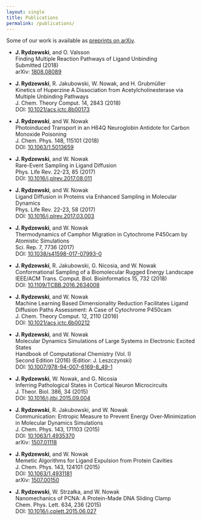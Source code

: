 ```yaml
---
layout: single
title: Publications
permalink: /publications/
---
```


Some of our work is available as [preprints on arXiv](https://arxiv.org/a/0000-0003-4325-4177.html).

* __J. Rydzewski__, and O. Valsson  
  Finding Multiple Reaction Pathways of Ligand Unbinding  
  Submitted (2018)  
  arXiv: [1808.08089](https://arxiv.org/abs/1808.08089)

* __J. Rydzewski__, R. Jakubowski, W. Nowak, and H. Grubmüller  
  Kinetics of Huperzine A Dissociation from Acetylcholinesterase via Multiple Unbinding Pathways  
  J. Chem. Theory Comput. 14, 2843 (2018)  
  DOI: [10.1021/acs.jctc.8b00173](https://doi.org/10.1021/acs.jctc.8b00173)

* __J. Rydzewski__, and W. Nowak  
  Photoinduced Transport in an H64Q Neuroglobin Antidote for Carbon Monoxide Poisoning  
  J. Chem. Phys. 148, 115101 (2018)  
  DOI: [10.1063/1.5013659](https://doi.org/10.1063/1.5013659)

* __J. Rydzewski__, and W. Nowak  
  Rare-Event Sampling in Ligand Diffusion  
  Phys. Life Rev. 22-23, 85 (2017)  
  DOI: [10.1016/j.plrev.2017.08.011](https://doi.org/10.1016/j.plrev.2017.08.011)

* __J. Rydzewski__, and W. Nowak  
  Ligand Diffusion in Proteins via Enhanced Sampling in Molecular Dynamics  
  Phys. Life Rev. 22-23, 58 (2017)  
  DOI: [10.1016/j.plrev.2017.03.003](https://doi.org/10.1016/j.plrev.2017.03.003)

* __J. Rydzewski__, and W. Nowak  
  Thermodynamics of Camphor Migration in Cytochrome P450cam by Atomistic Simulations  
  Sci. Rep. 7, 7736 (2017)  
  DOI: [10.1038/s41598-017-07993-0](https://doi.org/10.1038/s41598-017-07993-0)

* __J. Rydzewski__, R. Jakubowski, G. Nicosia, and W. Nowak  
  Conformational Sampling of a Biomolecular Rugged Energy Landscape  
  IEEE/ACM Trans. Comput. Biol. Bioinformatics 15, 732 (2018)  
  DOI: [10.1109/TCBB.2016.2634008](https://doi.org/10.1109/TCBB.2016.2634008)

* __J. Rydzewski__, and W. Nowak  
  Machine Learning Based Dimensionality Reduction Facilitates Ligand Diffusion Paths Assessment: A Case of Cytochrome P450cam  
  J. Chem. Theory Comput. 12, 2110 (2016)  
  DOI: [10.1021/acs.jctc.6b00212](https://doi.org/10.1021/acs.jctc.6b00212)

* __J. Rydzewski__, and W. Nowak  
  Molecular Dynamics Simulations of Large Systems in Electronic Excited States  
  Handbook of Computational Chemistry (Vol. I)  
  Second Edition (2016) (Editior: J. Leszczynski)  
  DOI: [10.1007/978-94-007-6169-8_49-1](https://doi.org/10.1007/978-94-007-6169-8_49-1)

* __J. Rydzewski__, W. Nowak, and G. Nicosia  
  Inferring Pathological States in Cortical Neuron Microcircuits  
  J. Theor. Biol. 386, 34 (2015)  
  DOI: [10.1016/j.jtbi.2015.09.004](https://doi.org/10.1016/j.jtbi.2015.09.004)
  
* __J. Rydzewski__, R. Jakubowski, and W. Nowak  
  Communication: Entropic Measure to Prevent Energy Over-Minimization in Molecular Dynamics Simulations  
  J. Chem. Phys. 143, 171103 (2015)  
  DOI: [10.1063/1.4935370](https://doi.org/10.1063/1.4935370)  
  arXiv: [1507.01118](https://arxiv.org/abs/1507.01118)  

* __J. Rydzewski__, and W. Nowak  
  Memetic Algorithms for Ligand Expulsion from Protein Cavities  
  J. Chem. Phys. 143, 124101 (2015)  
  DOI: [10.1063/1.4931181](https://doi.org/10.1063/1.4931181)  
  arXiv: [1507.00150](https://arxiv.org/abs/1507.00150)  

* __J. Rydzewski__, W. Strzałka, and W. Nowak  
  Nanomechanics of PCNA: A Protein-Made DNA Sliding Clamp  
  Chem. Phys. Lett. 634, 236 (2015)  
  DOI: [10.1016/j.cplett.2015.06.027](https://doi.org/10.1016/j.cplett.2015.06.027)
